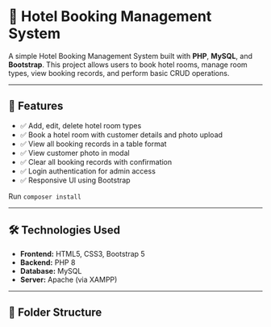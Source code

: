# 🏨 Hotel Booking Management System

A simple Hotel Booking Management System built with **PHP**, **MySQL**, and **Bootstrap**. This project allows users to book hotel rooms, manage room types, view booking records, and perform basic CRUD operations.

---

## 🚀 Features

- ✅ Add, edit, delete hotel room types
- ✅ Book a hotel room with customer details and photo upload
- ✅ View all booking records in a table format
- ✅ View customer photo in modal
- ✅ Clear all booking records with confirmation
- ✅ Login authentication for admin access
- ✅ Responsive UI using Bootstrap

Run `composer install`

---

## 🛠️ Technologies Used

- **Frontend:** HTML5, CSS3, Bootstrap 5
- **Backend:** PHP 8
- **Database:** MySQL
- **Server:** Apache (via XAMPP)

---

## 📁 Folder Structure

